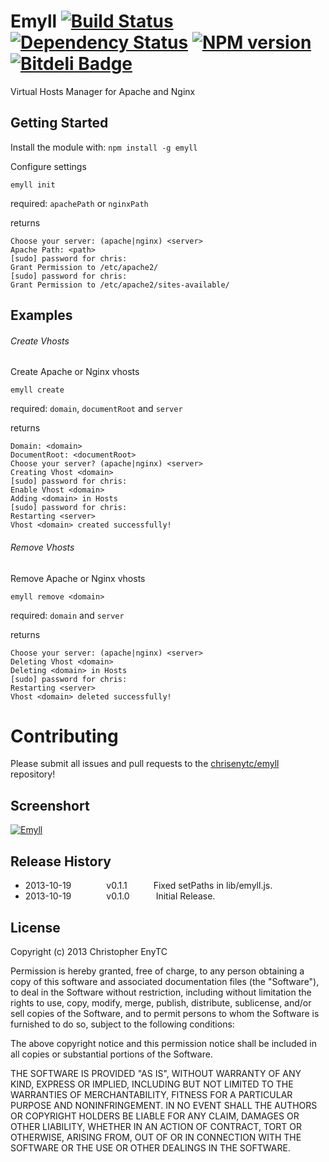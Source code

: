 # Emyll [![Build Status](https://secure.travis-ci.org/chrisenytc/emyll.png?branch=master)](http://travis-ci.org/chrisenytc/emyll) [![Dependency Status](https://gemnasium.com/chrisenytc/emyll.png)](https://gemnasium.com/chrisenytc/emyll) [![NPM version](https://badge.fury.io/js/emyll.png)](http://badge.fury.io/js/emyll) [![Bitdeli Badge](https://d2weczhvl823v0.cloudfront.net/chrisenytc/emyll/trend.png)](https://bitdeli.com/free "Bitdeli Badge")

Virtual Hosts Manager for Apache and Nginx

## Getting Started
Install the module with: `npm install -g emyll`

Configure settings

`emyll init`

required: `apachePath` or `nginxPath`

returns

```shell
Choose your server: (apache|nginx) <server>
Apache Path: <path>
[sudo] password for chris: 
Grant Permission to /etc/apache2/
[sudo] password for chris: 
Grant Permission to /etc/apache2/sites-available/
```

## Examples

###### Create Vhosts
Create Apache or Nginx vhosts

`emyll create`

required: `domain`, `documentRoot` and `server`

returns

```shell
Domain: <domain>
DocumentRoot: <documentRoot>
Choose your server? (apache|nginx) <server>
Creating Vhost <domain>
[sudo] password for chris: 
Enable Vhost <domain>
Adding <domain> in Hosts
[sudo] password for chris: 
Restarting <server>
Vhost <domain> created successfully!
```

###### Remove Vhosts
Remove Apache or Nginx vhosts

`emyll remove <domain>`

required: `domain` and `server`

returns

```shell
Choose your server: (apache|nginx) <server>
Deleting Vhost <domain>
Deleting <domain> in Hosts
[sudo] password for chris: 
Restarting <server>
Vhost <domain> deleted successfully!
```

# Contributing

Please submit all issues and pull requests to the [chrisenytc/emyll](http://github.com/chrisenytc/emyll) repository!

## Screenshort

[![Emyll](https://raw.github.com/chrisenytc/emyll/master/screenshort.png)](https://github.com/chrisenytc/emyll)

## Release History

 * 2013-10-19    v0.1.1   Fixed setPaths in lib/emyll.js.
 * 2013-10-19    v0.1.0   Initial Release.

## License
Copyright (c) 2013 Christopher EnyTC

Permission is hereby granted, free of charge, to any person
obtaining a copy of this software and associated documentation
files (the "Software"), to deal in the Software without
restriction, including without limitation the rights to use,
copy, modify, merge, publish, distribute, sublicense, and/or sell
copies of the Software, and to permit persons to whom the
Software is furnished to do so, subject to the following
conditions:

The above copyright notice and this permission notice shall be
included in all copies or substantial portions of the Software.

THE SOFTWARE IS PROVIDED "AS IS", WITHOUT WARRANTY OF ANY KIND,
EXPRESS OR IMPLIED, INCLUDING BUT NOT LIMITED TO THE WARRANTIES
OF MERCHANTABILITY, FITNESS FOR A PARTICULAR PURPOSE AND
NONINFRINGEMENT. IN NO EVENT SHALL THE AUTHORS OR COPYRIGHT
HOLDERS BE LIABLE FOR ANY CLAIM, DAMAGES OR OTHER LIABILITY,
WHETHER IN AN ACTION OF CONTRACT, TORT OR OTHERWISE, ARISING
FROM, OUT OF OR IN CONNECTION WITH THE SOFTWARE OR THE USE OR
OTHER DEALINGS IN THE SOFTWARE.